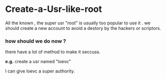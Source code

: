 # Create-a-Usr-like-root

All the known , the super usr "root" is usually too popular to use it .
we should create a new account to avoid a destory by the hackers or scriptors.

### how should we do now ?
there have a lot of  method to make it seccuss.

**e.g.**  create a usr named "loevc"

I can give loevc a super authority.
